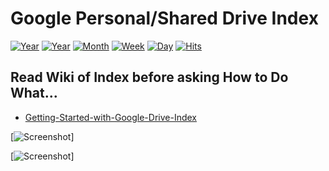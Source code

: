 # Google Personal/Shared Drive Index

[![Year](https://data.jsdelivr.com/v1/package/gh/mrdlnet/G/index/badge/rank)](https://www.jsdelivr.com/package/gh/mrdlnet/G/index)
[![Year](https://data.jsdelivr.com/v1/package/npm/@googledrive/index/badge/year)](https://www.jsdelivr.com/package/gh/mrdlnet/G/index)
[![Month](https://data.jsdelivr.com/v1/package/npm/@googledrive/index/badge/month)](https://www.jsdelivr.com/package/gh/mrdlnet/G/index)
[![Week](https://data.jsdelivr.com/v1/package/npm/@googledrive/index/badge/week)](https://www.jsdelivr.com/package/gh/mrdlnet/G/index)
[![Day](https://data.jsdelivr.com/v1/package/npm/@googledrive/index/badge/day)](https://www.jsdelivr.com/package/gh/mrdlnet/G/index)
[![Hits](https://hits.seeyoufarm.com/api/count/incr/badge.svg?url=https://github.com/mrdlnet/G&count_bg=%2379C83D&title_bg=%23555555&icon=&icon_color=%23E7E7E7&title=hits&edge_flat=false)](https://github.com/mrdlnet/G/index)

## Read Wiki of Index before asking How to Do What...

* [Getting-Started-with-Google-Drive-Index](https://github.com/mrdlnet/G/wikis/Getting-Started-with-Google-Drive-Index)

[![Screenshot](https://gitlab.com/ParveenBhadooOfficial/Google-Drive-Index/-/raw/master/images/themes/vapor.png)]

[![Screenshot](https://gitlab.com/ParveenBhadooOfficial/Google-Drive-Index/-/raw/master/images/themes/darkly.png)]
